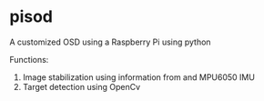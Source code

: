 # pisod
A customized OSD using a Raspberry Pi using python

Functions:
1. Image stabilization using information from and MPU6050 IMU
1. Target detection using OpenCv

